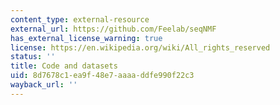 ```yaml
---
content_type: external-resource
external_url: https://github.com/Feelab/seqNMF
has_external_license_warning: true
license: https://en.wikipedia.org/wiki/All_rights_reserved
status: ''
title: Code and datasets
uid: 8d7678c1-ea9f-48e7-aaaa-ddfe990f22c3
wayback_url: ''
---
```

